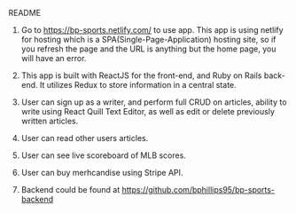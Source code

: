 README

1. Go to https://bp-sports.netlify.com/ to use app. This app is using netlify for hosting which is a SPA(Single-Page-Application) hosting site, so if you refresh the page and the URL is anything but the home page, you will have an error.

2. This app is built with ReactJS for the front-end, and Ruby on Rails back-end. It utilizes Redux to store information in a central state. 

3. User can sign up as a writer, and perform full CRUD on articles, ability to write using React Quill Text Editor, as well as edit or delete previously written articles. 

4. User can read other users articles. 

5. User can see live scoreboard of MLB scores. 

6. User can buy merhcandise using Stripe API. 

7. Backend could be found at https://github.com/bphillips95/bp-sports-backend
